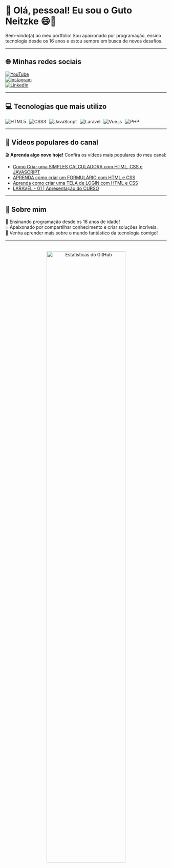 # 👋 Olá, pessoal! Eu sou o **Guto Neitzke** 😄🚀  

Bem-vindo(a) ao meu portfólio! Sou apaixonado por programação, ensino tecnologia desde os 16 anos e estou sempre em busca de novos desafios.  

---

## 🌐 Minhas redes sociais  

[![YouTube](https://img.shields.io/badge/YouTube-FF0000?style=for-the-badge&logo=youtube&logoColor=white)](https://youtube.com/gustavoneitzke)  
[![Instagram](https://img.shields.io/badge/Instagram-E4405F?style=for-the-badge&logo=instagram&logoColor=white)](https://instagram.com/gutoneitzke)  
[![LinkedIn](https://img.shields.io/badge/LinkedIn-0A66C2?style=for-the-badge&logo=linkedin&logoColor=white)](https://br.linkedin.com/in/gustavo-neitzke)  

---

## 💻 Tecnologias que mais utilizo  

<div style="display: flex; gap: 10px; flex-wrap: wrap;">
  <img src="https://img.shields.io/badge/HTML5-E34F26?style=for-the-badge&logo=html5&logoColor=white" alt="HTML5" />
  <img src="https://img.shields.io/badge/CSS3-1572B6?style=for-the-badge&logo=css3&logoColor=white" alt="CSS3" />
  <img src="https://img.shields.io/badge/JavaScript-F7DF1E?style=for-the-badge&logo=javascript&logoColor=black" alt="JavaScript" />
  <img src="https://img.shields.io/badge/Laravel-FF2D20?style=for-the-badge&logo=laravel&logoColor=white" alt="Laravel" />
  <img src="https://img.shields.io/badge/Vue.js-42B883?style=for-the-badge&logo=vue.js&logoColor=white" alt="Vue.js" />
  <img src="https://img.shields.io/badge/PHP-777BB4?style=for-the-badge&logo=php&logoColor=white" alt="PHP" />
</div>  

---

## 🎥 Vídeos populares do canal  

🎬 **Aprenda algo novo hoje!** Confira os vídeos mais populares do meu canal:  
- [Como Criar uma SIMPLES CALCULADORA com HTML, CSS e JAVASCRIPT](https://youtu.be/42TShjXR0m0)  
- [APRENDA como criar um FORMULÁRIO com HTML e CSS](https://youtu.be/VCsNIRXNsmY)  
- [Aprenda como criar uma TELA de LOGIN com HTML e CSS](https://youtu.be/lP-XV2wXXQM)  
- [LARAVEL - 01 | Apresentação do CURSO](https://youtu.be/jy8I-wZzeN4)  

---

## 🚀 Sobre mim  

🔴 Ensinando programação desde os 16 anos de idade!  
💡 Apaixonado por compartilhar conhecimento e criar soluções incríveis.  
🌟 Venha aprender mais sobre o mundo fantástico da tecnologia comigo!  

---

<div align="center">
  <img src="https://github-readme-stats.vercel.app/api?username=gutoneitzke&show_icons=true&theme=tokyonight&count_private=true" alt="Estatísticas do GitHub" style="width: 70%; margin-top: 20px;" />
</div>
